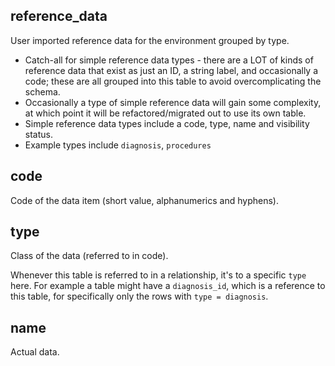 ## reference_data

User imported reference data for the environment grouped by type.

- Catch-all for simple reference data types - there are a LOT of kinds of reference data that exist as just an ID, a 
string label, and occasionally a code; these are all grouped into this table to avoid overcomplicating the schema.
- Occasionally a type of simple reference data will gain some complexity, at which point it will be refactored/migrated 
out to use its own table.
- Simple reference data types include a code, type, name and visibility status.
- Example types include `diagnosis`, `procedures`

## code

Code of the data item (short value, alphanumerics and hyphens).

## type

Class of the data (referred to in code).

Whenever this table is referred to in a relationship, it's to a specific `type` here. For example a
table might have a `diagnosis_id`, which is a reference to this table, for specifically only the
rows with `type = diagnosis`.

## name

Actual data.

